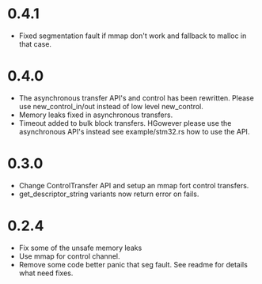 # 0.4.1

 - Fixed segmentation fault if mmap don't work and fallback to malloc in that case.

# 0.4.0

 - The asynchronous transfer API's and control has been rewritten. Please use new_control_in/out instead of low level new_control.
 - Memory leaks fixed in asynchronous transfers.
 - Timeout added to bulk block transfers. HGowever please use the asynchronous API's instead see example/stm32.rs how to use the API.

# 0.3.0

 - Change ControlTransfer API and setup an mmap fort control transfers.
 - get_descriptor_string variants now return error on fails.

# 0.2.4

 - Fix some of the unsafe memory leaks
 - Use mmap for control channel.
 - Remove some code better panic that seg fault. See readme for details what need fixes.

